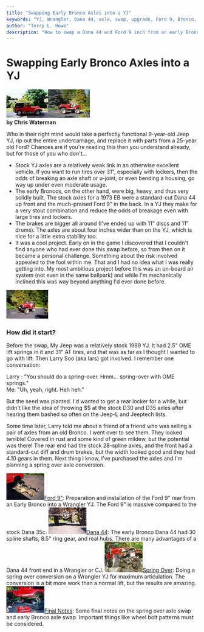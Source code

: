 ```yaml
---
title: "Swapping Early Bronco Axles into a YJ"
keywords: "YJ, Wrangler, Dana 44, axle, swap, upgrade, Ford 9, Bronco, spring over, SOA"
author: "Terry L. Howe"
description: "How to swap a Dana 44 and Ford 9 inch from an early Bronco into a Jeep Wrangler YJ.  Details on how to do a spring over on a Wrangler YJ at the same time."
---
```

# Swapping Early Bronco Axles into a YJ

[![Before](/images/axle/updates/fordeb/b4_.jpg)](/images/axle/updates/fordeb/b4.jpg)[![After](/images/axle/updates/fordeb/homesid_.jpg)](/images/axle/updates/fordeb/homesid.jpg)   
**by Chris Waterman**

Who in their right mind would take a perfectly functional 9-year-old Jeep YJ, rip out the entire undercarriage, and replace it with parts from a 25-year old Ford? Chances are if you're reading this then you understand already, but for those of you who don't... 

  * Stock YJ axles are a relatively weak link in an otherwise excellent vehicle. If you want to run tires over 31", especially with lockers, then the odds of breaking an axle shaft or u-joint, or even bending a housing, go way up under even moderate usage.
  * The early Broncos, on the other hand, were big, heavy, and thus very solidly built. The stock axles for a 1973 EB were a standard-cut Dana 44 up front and the much-praised Ford 9" in the back. In a YJ they make for a very stout combination and reduce the odds of breakage even with large tires and lockers.
  * The brakes are bigger all around (I've ended up with 11" discs and 11" drums). The axles are about four inches wider than on the YJ, which is nice for a little extra stability too.
  * It was a cool project. Early on in the game I discovered that I couldn't find anyone who had ever done this swap before, so from then on it became a personal challenge. Something about the risk involved appealed to the fool within me. That and I had no idea what I was really getting into. My most ambitious project before this was an on-board air system (not even in the same ballpark) and while I'm mechanically inclined this was way beyond anything I'd ever done before.

[![Angle view](/images/axle/updates/fordeb/home45_.jpg)](/images/axle/updates/fordeb/home45.jpg) 

### How did it start?

Before the swap, My Jeep was a relatively stock 1989 YJ. It had 2.5" OME lift springs in it and 31" AT tires, and that was as far as I thought I wanted to go with lift. Then Larry Soo (aka lars) got involved. I remember one conversation: 

Larry : "You should do a spring-over. Hmm... spring-over with OME springs."   
Me: "Uh, yeah, right. Heh heh." 

But the seed was planted. I'd wanted to get a rear locker for a while, but didn't like the idea of throwing $$ at the stock D30 and D35 axles after hearing them bashed so often on the Jeep-L and Jeeptech lists.

Some time later, Larry told me about a friend of a friend who was selling a pair of axles from an old Bronco. I went over to see them. They looked terrible! Covered in rust and some kind of green mildew, but the potential was there! The rear end had the stock 28-spline axles, and the front had a standard-cut diff and drum brakes, but the width looked good and they had 4.10 gears in them. Next thing I know, I've purchased the axles and I'm planning a spring over axle conversion.

![Ford vs. Dana](/images/axle/updates/fordeb/rearcmptocj_.jpg)[Ford 9"](/axle/upgrades/fordeb/f9.html): Preparation and installation of the Ford 9" rear from an Early Bronco into a Wrangler YJ. The Ford 9" is massive compared to the stock Dana 35c. ![Dana 44](/images/axle/updates/fordeb/nodngltoc_.jpg)[Dana 44](/axle/upgrades/fordeb/d44.html): The early Bronco Dana 44 had 30 spline shafts, 8.5" ring gear, and real hubs. There are many advantages of a Dana 44 front end in a Wrangler or CJ. ![Flex](/images/axle/updates/fordeb/hutflx1_.jpg)[Spring Over](/axle/upgrades/fordeb/soa.html): Doing a spring over conversion on a Wrangler YJ for maximum articulation. The conversion is a bit more work than a normal lift, but the results are amazing. ![Lars Help](/images/axle/updates/fordeb/larshlptoc_.jpg)[Final Notes](/axle/upgrades/fordeb/conclude.html): Some final notes on the spring over axle swap and early Bronco axle swap. Important things like wheel bolt patterns must be considered.